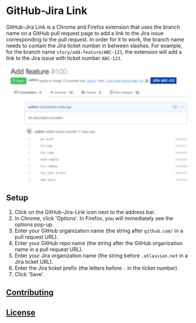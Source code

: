 # GitHub-Jira Link

GitHub-Jira Link is a Chrome and Firefox extension that uses the branch name on a GitHub pull request page to add a link to the Jira issue corresponding to the pull request. In order for it to work, the branch name needs to contain the Jira ticket number in between slashes. For example, for the branch name `story/add-feature/ABC-123`, the extension will add a link to the Jira issue with ticket number `ABC-123`.

![GitHub-Jira Link](screenshot.png)

## Setup

1. Click on the GitHub-Jira-Link icon next to the address bar.
1. In Chrome, click 'Options'. In Firefox, you will immediately see the options pop-up.
1. Enter your GitHub organization name (the string after `github.com/` in a pull request URL).
1. Enter your GitHub repo name (the string after the GitHub organization name in a pull request URL).
1. Enter your Jira organization name (the string before `.atlassian.net` in a Jira ticket URL).
1. Enter the Jira ticket prefix (the letters before `-` in the ticket number).
1. Click 'Save'.

## [Contributing](./CONTRIBUTING.md)

## [License](./LICENSE)
